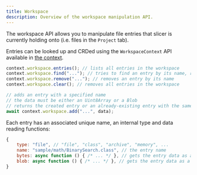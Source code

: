 ```yaml
---
title: Workspace
description: Overview of the workspace manipulation API.
---
```


The workspace API allows you to manipulate file entries that slicer is currently holding onto (i.e. files in the `Project` tab).

Entries can be looked up and CRDed using the `WorkspaceContext` API available in [the context](/script/#context).

```js
context.workspace.entries(); // lists all entries in the workspace
context.workspace.find("..."); // tries to find an entry by its name, returns null if not found
context.workspace.remove("..."); // removes an entry by its name
context.workspace.clear(); // removes all entries in the workspace

// adds an entry with a specified name
// the data must be either an Uint8Array or a Blob
// returns the created entry or an already-existing entry with the same name
await context.workspace.add("...", data);
```

Each entry has an associated unique name, an internal type and data reading functions:

```js
{
    type: "file", // "file", "class", "archive", "memory", ...
    name: "sample/math/BinarySearch.class", // the entry name
    bytes: async function () { /* ... */ }, // gets the entry data as an Uint8Array
    blob: async function () { /* ... */ }, // gets the entry data as a Blob
}
```
